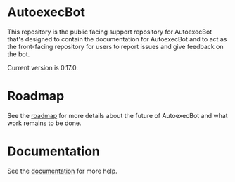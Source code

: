 # AutoexecBot

This repository is the public facing support repository for AutoexecBot that's designed to contain the documentation for AutoexecBot and to act as the front-facing repository for users to report issues and give feedback on the bot.

Current version is 0.17.0.

# Roadmap

See the [roadmap](https://autoexecbot.github.io/skill-tree.html) for more details about the future of AutoexecBot and what work remains to be done.

# Documentation

See the [documentation](https://autoexecbot.github.io/) for more help.
